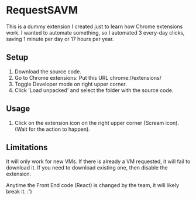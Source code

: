 # RequestSAVM

This is a dummy extension I created just to learn how Chrome extensions work. I wanted to automate something, so I automated 3 every-day clicks, saving 1 minute per day or 17 hours per year.

## Setup

1) Download the source code.
2) Go to Chrome extensions: Put this URL chrome://extensions/
3) Toggle Developer mode on right upper corner.
4) Click 'Load unpacked' and select the folder with the source code.

## Usage

1) Click on the extension icon on the right upper corner (Scream icon).
(Wait for the action to happen).


## Limitations

It will only work for new VMs. If there is already a VM requested, it will fail to download it. If you need to download existing one, then disable the extension.

Anytime the Front End code (React) is changed by the team, it will likely break it. :')
